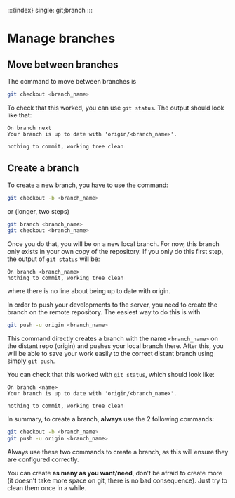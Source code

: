 :::{index} single: git;branch
:::
# Manage branches

## Move between branches

The command to move between branches is
```bash
git checkout <branch_name>
```

To check that this worked, you can use ``` git status ```. The output should look like that:
```
On branch next
Your branch is up to date with 'origin/<branch_name>'.

nothing to commit, working tree clean
```

## Create a branch

To create a new branch, you have to use the command:
```bash
git checkout -b <branch_name>
```
or (longer, two steps)
```bash
git branch <branch_name>
git checkout <branch_name>
```

Once you do that, you will be on a new local branch. For now, this branch only exists in your own copy of the repository. If you only do this first step, the output of  ```git status``` will be:
```
On branch <branch_name>
nothing to commit, working tree clean
```
where there is no line about being up to date with origin.

In order to push your developments to the server, you need to create the branch on the remote repository. The easiest way to do this is with
```bash
git push -u origin <branch_name>
```

This command directly creates a branch with the name `<branch_name>` on the distant repo (origin) and pushes your local branch there. After this, you will be able to save your work easily to the correct distant branch using simply `git push`.

You can check that this worked with ```git status```, which should look like:
```
On branch <name>
Your branch is up to date with 'origin/<branch_name>'.

nothing to commit, working tree clean
```


In summary, to create a branch, **always** use the 2 following commands:
```bash
git checkout -b <branch_name>
git push -u origin <branch_name>
```

Always use these two commands to create a branch, as this will ensure they are configured correctly.

You can create **as many as you want/need**, don't be afraid to create more (it doesn't take more space on git, there is no bad consequence). Just try to clean them once in a while.